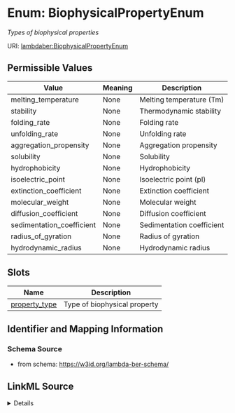 # Enum: BiophysicalPropertyEnum 




_Types of biophysical properties_



URI: [lambdaber:BiophysicalPropertyEnum](https://w3id.org/lambda-ber-schema/BiophysicalPropertyEnum)

## Permissible Values

| Value | Meaning | Description |
| --- | --- | --- |
| melting_temperature | None | Melting temperature (Tm) |
| stability | None | Thermodynamic stability |
| folding_rate | None | Folding rate |
| unfolding_rate | None | Unfolding rate |
| aggregation_propensity | None | Aggregation propensity |
| solubility | None | Solubility |
| hydrophobicity | None | Hydrophobicity |
| isoelectric_point | None | Isoelectric point (pI) |
| extinction_coefficient | None | Extinction coefficient |
| molecular_weight | None | Molecular weight |
| diffusion_coefficient | None | Diffusion coefficient |
| sedimentation_coefficient | None | Sedimentation coefficient |
| radius_of_gyration | None | Radius of gyration |
| hydrodynamic_radius | None | Hydrodynamic radius |




## Slots

| Name | Description |
| ---  | --- |
| [property_type](property_type.md) | Type of biophysical property |





## Identifier and Mapping Information






### Schema Source


* from schema: https://w3id.org/lambda-ber-schema/






## LinkML Source

<details>
```yaml
name: BiophysicalPropertyEnum
description: Types of biophysical properties
from_schema: https://w3id.org/lambda-ber-schema/
rank: 1000
permissible_values:
  melting_temperature:
    text: melting_temperature
    description: Melting temperature (Tm)
  stability:
    text: stability
    description: Thermodynamic stability
  folding_rate:
    text: folding_rate
    description: Folding rate
  unfolding_rate:
    text: unfolding_rate
    description: Unfolding rate
  aggregation_propensity:
    text: aggregation_propensity
    description: Aggregation propensity
  solubility:
    text: solubility
    description: Solubility
  hydrophobicity:
    text: hydrophobicity
    description: Hydrophobicity
  isoelectric_point:
    text: isoelectric_point
    description: Isoelectric point (pI)
  extinction_coefficient:
    text: extinction_coefficient
    description: Extinction coefficient
  molecular_weight:
    text: molecular_weight
    description: Molecular weight
  diffusion_coefficient:
    text: diffusion_coefficient
    description: Diffusion coefficient
  sedimentation_coefficient:
    text: sedimentation_coefficient
    description: Sedimentation coefficient
  radius_of_gyration:
    text: radius_of_gyration
    description: Radius of gyration
  hydrodynamic_radius:
    text: hydrodynamic_radius
    description: Hydrodynamic radius

```
</details>